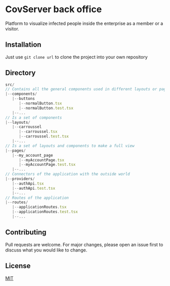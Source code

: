 # CovServer back office

Platform to visualize infected people inside the enterprise as a member or a visitor.

## Installation

Just use ```git clone url``` to clone the project into your own repository

## Directory

```js
src/
// Contains all the general components used in different layouts or pages
|--components/
   |--buttons
      |--normalButton.tsx
      |--normalButton.test.tsx
   |--...
// Is a set of components
|--layouts/
   |--carroussel
      |--carroussel.tsx
      |--carroussel.test.tsx
   |--...
// Is a set of layouts and components to make a full view
|--pages/
   |--my_account_page
      |--myAccountPage.tsx
      |--myAccountPage.test.tsx
   |--...
// Connectors of the application with the outside world
|--providers/
   |--authApi.tsx
   |--authApi.test.tsx
   |--...
// Routes of the application
|--routes/
   |--applicationRoutes.tsx
   |--applicationRoutes.test.tsx
   |--...
```

## Contributing
Pull requests are welcome. For major changes, please open an issue first to discuss what you would like to change.

## License
[MIT](https://choosealicense.com/licenses/mit/)